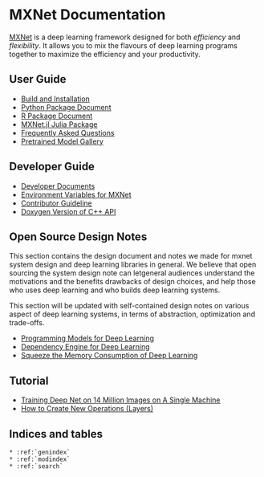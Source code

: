 MXNet Documentation
===================
[MXNet](https://github.com/dmlc/mxnet) is a deep learning framework designed for both *efficiency* and *flexibility*.
It allows you to mix the flavours of deep learning programs together to maximize the efficiency and your productivity.

User Guide
----------
* [Build and Installation](build.md)
* [Python Package Document](python/index.md)
* [R Package Document](R-package/index.md)
* [MXNet.jl Julia Package](https://github.com/dmlc/MXNet.jl)
* [Frequently Asked Questions](faq.md)
* [Pretrained Model Gallery](pretrained.md)

Developer Guide
---------------
* [Developer Documents](developer-guide/index.md)
* [Environment Variables for MXNet](env_var.md)
* [Contributor Guideline](contribute.md)
* [Doxygen Version of C++ API](https://mxnet.readthedocs.org/en/latest/doxygen)


Open Source Design Notes
------------------------
This section contains the design document and notes we made for mxnet system design and deep learning
libraries in general. We believe that open sourcing the system design note can letgeneral audiences understand the  motivations and the benefits drawbacks of design choices, and help those who uses deep learning and who builds deep learning systems.

This section will be updated with self-contained design notes on various aspect of deep learning systems,
in terms of abstraction, optimization and trade-offs.

* [Programming Models for Deep Learning](program_model.md)
* [Dependency Engine for Deep Learning](developer-guide/note_engine.md)
* [Squeeze the Memory Consumption of Deep Learning](developer-guide/note_memory.md)

Tutorial
--------
* [Training Deep Net on 14 Million Images on A Single Machine](tutorial/imagenet_full.md)
* [How to Create New Operations (Layers)](tutorial/new_op_howto.md)

Indices and tables
------------------

```eval_rst
* :ref:`genindex`
* :ref:`modindex`
* :ref:`search`
```
